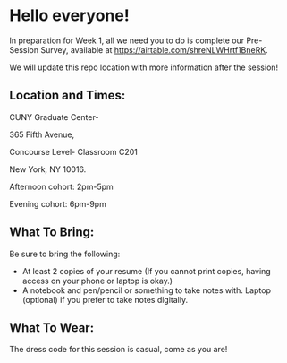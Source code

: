 # Hello everyone!

In preparation for Week 1, all we need you to do is complete our Pre-Session Survey, available at https://airtable.com/shreNLWHrtf1BneRK. 

We will update this repo location with more information after the session!

## Location and Times:

CUNY Graduate Center-

365 Fifth Avenue,

Concourse Level- Classroom C201

New York, NY 10016.

Afternoon cohort: 2pm-5pm

Evening cohort: 6pm-9pm

## What To Bring:

Be sure to bring the following:

   - At least 2 copies of your resume (If you cannot print copies, having access on your phone or laptop is okay.)
   - A notebook and pen/pencil or something to take notes with.
    Laptop (optional) if you prefer to take notes digitally.


## What To Wear:

The dress code for this session is casual, come as you are!
